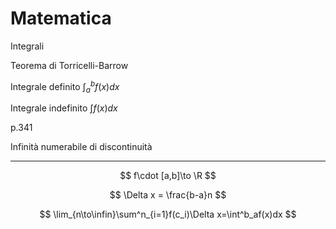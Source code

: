 # Matematica

Integrali

Teorema di Torricelli-Barrow

Integrale definito $\int^b_af(x)dx$

Integrale indefinito $\int f(x)dx$

p.341

Infinità numerabile di discontinuità


---


$$
f\cdot [a,b]\to \R
$$

$$
\Delta x = \frac{b-a}n
$$


$$
\lim_{n\to\infin}\sum^n_{i=1}f(c_i)\Delta x=\int^b_af(x)dx
$$
<!--stackedit_data:
eyJoaXN0b3J5IjpbLTEzOTM1NDMxMDUsMTAwMDQ3NDk2OF19
-->